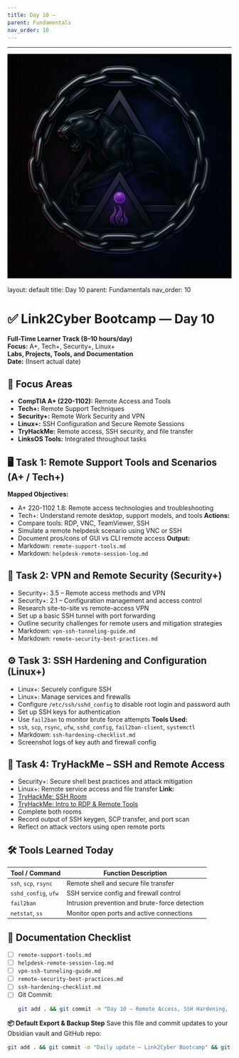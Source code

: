 ```yaml
---
title: Day 10 –
parent: Fundamentals
nav_order: 10
---
```

---
![Panther Icon](/assets/icons/icon-cyber-panther.png)

layout: default
title: Day 10
parent: Fundamentals
nav_order: 10

# ✅ Link2Cyber Bootcamp — Day 10
**Full-Time Learner Track (8–10 hours/day)**  
**Focus:** A+, Tech+, Security+, Linux+  
**Labs, Projects, Tools, and Documentation**  
**Date:** (Insert actual date)
## 🧩 Focus Areas
- **CompTIA A+ (220-1102):** Remote Access and Tools  
- **Tech+:** Remote Support Techniques  
- **Security+:** Remote Work Security and VPN  
- **Linux+:** SSH Configuration and Secure Remote Sessions  
- **TryHackMe:** Remote access, SSH security, and file transfer  
- **LinksOS Tools:** Integrated throughout tasks
## 🖥️ Task 1: Remote Support Tools and Scenarios (A+ / Tech+)
**Mapped Objectives:**  
- A+ 220-1102 1.8: Remote access technologies and troubleshooting  
- Tech+: Understand remote desktop, support models, and tools
**Actions:**  
- Compare tools: RDP, VNC, TeamViewer, SSH  
- Simulate a remote helpdesk scenario using VNC or SSH  
- Document pros/cons of GUI vs CLI remote access
**Output:**  
- Markdown: `remote-support-tools.md`  
- Markdown: `helpdesk-remote-session-log.md`
## 🔐 Task 2: VPN and Remote Security (Security+)
- Security+: 3.5 – Remote access methods and VPN  
- Security+: 2.1 – Configuration management and access control
- Research site-to-site vs remote-access VPN  
- Set up a basic SSH tunnel with port forwarding  
- Outline security challenges for remote users and mitigation strategies
- Markdown: `vpn-ssh-tunneling-guide.md`  
- Markdown: `remote-security-best-practices.md`
## ⚙️ Task 3: SSH Hardening and Configuration (Linux+)
- Linux+: Securely configure SSH  
- Linux+: Manage services and firewalls
- Configure `/etc/ssh/sshd_config` to disable root login and password auth  
- Set up SSH keys for authentication  
- Use `fail2ban` to monitor brute force attempts
**Tools Used:**  
- `ssh`, `scp`, `rsync`, `ufw`, `sshd_config`, `fail2ban-client`, `systemctl`
- Markdown: `ssh-hardening-checklist.md`  
- Screenshot logs of key auth and firewall config
## 🧪 Task 4: TryHackMe – SSH and Remote Access
- Security+: Secure shell best practices and attack mitigation  
- Linux+: Remote service access and file transfer
**Link:**  
- [TryHackMe: SSH Room](https://tryhackme.com/room/ssh)  
- [TryHackMe: Intro to RDP & Remote Tools](https://tryhackme.com/room/introtordp)
- Complete both rooms  
- Record output of SSH keygen, SCP transfer, and port scan  
- Reflect on attack vectors using open remote ports
## 🛠️ Tools Learned Today
| Tool / Command       | Function Description                               |
|----------------------|----------------------------------------------------|
| `ssh`, `scp`, `rsync`| Remote shell and secure file transfer              |
| `sshd_config`, `ufw` | SSH service config and firewall control            |
| `fail2ban`           | Intrusion prevention and brute-force detection     |
| `netstat`, `ss`      | Monitor open ports and active connections          |
## 📁 Documentation Checklist
- [ ] `remote-support-tools.md`  
- [ ] `helpdesk-remote-session-log.md`  
- [ ] `vpn-ssh-tunneling-guide.md`  
- [ ] `remote-security-best-practices.md`  
- [ ] `ssh-hardening-checklist.md`  
- [ ] Git Commit:
  ```bash
  git add . && git commit -m "Day 10 – Remote Access, SSH Hardening, and VPN Security" && git push origin main
  ```
**📦 Default Export & Backup Step**
Save this file and commit updates to your Obsidian vault and GitHub repo:
```bash
git add . && git commit -m "Daily update – Link2Cyber Bootcamp" && git push origin main
```
